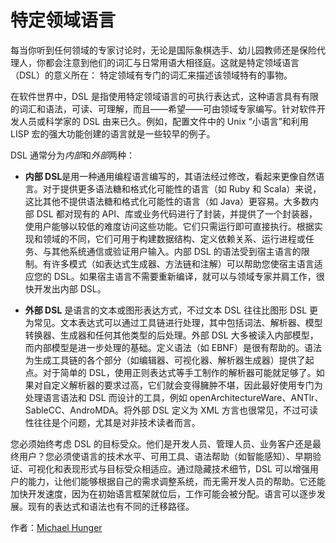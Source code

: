 # 特定领域语言

每当你听到任何领域的专家讨论时，无论是国际象棋选手、幼儿园教师还是保险代理人，你都会注意到他们的词汇与日常用语大相径庭。这就是特定领域语言（DSL）的意义所在： 特定领域有专门的词汇来描述该领域特有的事物。

在软件世界中，DSL 是指使用特定领域语言的可执行表达式，这种语言具有有限的词汇和语法，可读、可理解，而且——希望——可由领域专家编写。针对软件开发人员或科学家的 DSL 由来已久。例如，配置文件中的 Unix “小语言”和利用 LISP 宏的强大功能创建的语言就是一些较早的例子。

DSL 通常分为*内部*和*外部*两种：

- **内部 DSL**是用一种通用编程语言编写的，其语法经过修改，看起来更像自然语言。对于提供更多语法糖和格式化可能性的语言（如 Ruby 和 Scala）来说，这比其他不提供语法糖和格式化可能性的语言（如 Java）更容易。大多数内部 DSL 都对现有的 API、库或业务代码进行了封装，并提供了一个封装器，使用户能够以较低的难度访问这些功能。它们只需运行即可直接执行。根据实现和领域的不同，它们可用于构建数据结构、定义依赖关系、运行进程或任务、与其他系统通信或验证用户输入。内部 DSL 的语法受到宿主语言的限制。有许多模式（如表达式生成器、方法链和注解）可以帮助您使宿主语言适应您的 DSL。如果宿主语言不需要重新编译，就可以与领域专家并肩工作，很快开发出内部 DSL。

- **外部 DSL** 是语言的文本或图形表达方式，不过文本 DSL 往往比图形 DSL 更为常见。文本表达式可以通过工具链进行处理，其中包括词法、解析器、模型转换器、生成器和任何其他类型的后处理。外部 DSL 大多被读入内部模型，而内部模型是进一步处理的基础。定义语法（如 EBNF）是很有帮助的。语法为生成工具链的各个部分（如编辑器、可视化器、解析器生成器）提供了起点。对于简单的 DSL，使用正则表达式等手工制作的解析器可能就足够了。如果对自定义解析器的要求过高，它们就会变得臃肿不堪，因此最好使用专门为处理语言语法和 DSL 而设计的工具，例如 openArchitectureWare、ANTlr、SableCC、AndroMDA。将外部 DSL 定义为 XML 方言也很常见，不过可读性往往是个问题，尤其是对非技术读者而言。

您必须始终考虑 DSL 的目标受众。他们是开发人员、管理人员、业务客户还是最终用户？您必须使语言的技术水平、可用工具、语法帮助（如智能感知）、早期验证、可视化和表现形式与目标受众相适应。通过隐藏技术细节，DSL 可以增强用户的能力，让他们能够根据自己的需求调整系统，而无需开发人员的帮助。它还能加快开发速度，因为在初始语言框架就位后，工作可能会被分配。语言可以逐步发展。现有的表达式和语法也有不同的迁移路径。

作者：[Michael Hunger](http://programmer.97things.oreilly.com/wiki/index.php/Michael_Hunger)